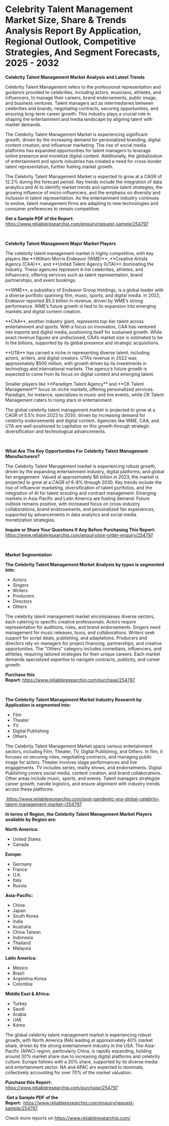 <p><h1>Celebrity Talent Management Market Size, Share & Trends Analysis Report By Application, Regional Outlook, Competitive Strategies, And Segment Forecasts, 2025 - 2032</h1></p><p><strong>Celebrity Talent Management Market Analysis and Latest Trends</strong></p>
<p><p>Celebrity Talent Management refers to the professional representation and guidance provided to celebrities, including actors, musicians, athletes, and influencers, to manage their careers, brand endorsements, public image, and business ventures. Talent managers act as intermediaries between celebrities and brands, negotiating contracts, securing opportunities, and ensuring long-term career growth. This industry plays a crucial role in shaping the entertainment and media landscape by aligning talent with market demands.</p><p>The Celebrity Talent Management Market is experiencing significant growth, driven by the increasing demand for personalized branding, digital content creation, and influencer marketing. The rise of social media platforms has expanded opportunities for talent managers to leverage online presence and monetize digital content. Additionally, the globalization of entertainment and sports industries has created a need for cross-border talent representation, further fueling market growth.</p><p>The Celebrity Talent Management Market is expected to grow at a CAGR of 12.2% during the forecast period. Key trends include the integration of data analytics and AI to identify market trends and optimize talent strategies, the growing influence of micro-influencers, and the emphasis on diversity and inclusion in talent representation. As the entertainment industry continues to evolve, talent management firms are adapting to new technologies and consumer preferences to remain competitive.</p></p>
<p><strong>Get a Sample PDF of the Report:&nbsp;</strong> <a href="https://www.reliableresearchiq.com/enquiry/request-sample/254797?utm_campaign=1842&utm_medium=2&utm_source=Github&utm_content=ia&utm_term=21012025&utm_id=celebrity-talent-management">https://www.reliableresearchiq.com/enquiry/request-sample/254797</a></p>
<p>&nbsp;</p>
<p><strong>Celebrity Talent Management Major Market Players</strong></p>
<p><p>The celebrity talent management market is highly competitive, with key players like **William Morris Endeavor (WME)**, **Creative Artists Agency (CAA)**, and **United Talent Agency (UTA)** dominating the industry. These agencies represent A-list celebrities, athletes, and influencers, offering services such as talent representation, brand partnerships, and event bookings.</p><p>**WME**, a subsidiary of Endeavor Group Holdings, is a global leader with a diverse portfolio spanning film, music, sports, and digital media. In 2022, Endeavor reported $5.3 billion in revenue, driven by WME’s strong performance. WME’s future growth is tied to its expansion into emerging markets and digital content creation.</p><p>**CAA**, another industry giant, represents top-tier talent across entertainment and sports. With a focus on innovation, CAA has ventured into esports and digital media, positioning itself for sustained growth. While exact revenue figures are undisclosed, CAA’s market size is estimated to be in the billions, supported by its global presence and strategic acquisitions.</p><p>**UTA** has carved a niche in representing diverse talent, including actors, writers, and digital creators. UTA’s revenue in 2022 was approximately $500 million, with growth driven by its investments in technology and international markets. The agency’s future growth is expected to come from its focus on digital content and emerging talent.</p><p>Smaller players like **Paradigm Talent Agency** and **CK Talent Management** focus on niche markets, offering personalized services. Paradigm, for instance, specializes in music and live events, while CK Talent Management caters to rising stars in entertainment.</p><p>The global celebrity talent management market is projected to grow at a CAGR of 5.5% from 2023 to 2030, driven by increasing demand for celebrity endorsements and digital content. Agencies like WME, CAA, and UTA are well-positioned to capitalize on this growth through strategic diversification and technological advancements.</p></p>
<p>&nbsp;</p>
<p><strong>What Are The Key Opportunities For Celebrity Talent Management Manufacturers?</strong></p>
<p><p>The Celebrity Talent Management market is experiencing robust growth, driven by the expanding entertainment industry, digital platforms, and global fan engagement. Valued at approximately $6 billion in 2023, the market is projected to grow at a CAGR of 6-8% through 2030. Key trends include the rise of influencer marketing, diversification of talent portfolios, and the integration of AI for talent scouting and contract management. Emerging markets in Asia-Pacific and Latin America are fueling demand. Future outlook remains positive, with increased focus on cross-industry collaborations, brand endorsements, and personalized fan experiences, supported by advancements in data analytics and social media monetization strategies.</p></p>
<p><strong>Inquire or Share Your Questions If Any Before Purchasing This Report:</strong> <a href="https://www.reliableresearchiq.com/enquiry/pre-order-enquiry/254797?utm_campaign=1842&utm_medium=2&utm_source=Github&utm_content=ia&utm_term=21012025&utm_id=celebrity-talent-management">https://www.reliableresearchiq.com/enquiry/pre-order-enquiry/254797</a></p>
<p>&nbsp;</p>
<p><strong>Market Segmentation</strong></p>
<p><strong>The Celebrity Talent Management Market Analysis by types is segmented into:</strong></p>
<p><ul><li>Actors</li><li>Singers</li><li>Writers</li><li>Producers</li><li>Directors</li><li>Others</li></ul></p>
<p><p>The celebrity talent management market encompasses diverse sectors, each catering to specific creative professionals. Actors require representation for auditions, roles, and brand endorsements. Singers need management for music releases, tours, and collaborations. Writers seek support for script deals, publishing, and adaptations. Producers and directors rely on managers for project financing, partnerships, and creative opportunities. The "Others" category includes comedians, influencers, and athletes, requiring tailored strategies for their unique careers. Each market demands specialized expertise to navigate contracts, publicity, and career growth.</p></p>
<p><strong>Purchase this Report:&nbsp;</strong><a href="https://www.reliableresearchiq.com/purchase/254797?utm_campaign=1842&utm_medium=2&utm_source=Github&utm_content=ia&utm_term=21012025&utm_id=celebrity-talent-management">https://www.reliableresearchiq.com/purchase/254797</a></p>
<p>&nbsp;</p>
<p><strong>The Celebrity Talent Management Market Industry Research by Application is segmented into:</strong></p>
<p><ul><li>Film</li><li>Theater</li><li>TV</li><li>Digital Publishing</li><li>Others</li></ul></p>
<p><p>The Celebrity Talent Management Market spans various entertainment sectors, including Film, Theater, TV, Digital Publishing, and Others. In film, it focuses on securing roles, negotiating contracts, and managing public image for actors. Theater involves stage performances and live engagements. TV includes series, reality shows, and endorsements. Digital Publishing covers social media, content creation, and brand collaborations. Other areas include music, sports, and events. Talent managers strategize career growth, handle logistics, and ensure alignment with industry trends across these platforms.</p></p>
<p><a href="https://www.reliableresearchiq.com/post-pandemic-era-global-celebrity-talent-management-market-r254797?utm_campaign=1842&utm_medium=2&utm_source=Github&utm_content=ia&utm_term=21012025&utm_id=celebrity-talent-management">&nbsp;https://www.reliableresearchiq.com/post-pandemic-era-global-celebrity-talent-management-market-r254797</a></p>
<p><strong>In terms of Region, the Celebrity Talent Management Market Players available by Region are:</strong></p>
<p>
    <p> <strong> North America: </strong>
        <ul>
            <li>United States</li>
            <li>Canada</li>
        </ul>
        </p> 
    <p> <strong> Europe: </strong>
        <ul>
            <li>Germany</li>
            <li>France</li>
            <li>U.K.</li>
            <li>Italy</li>
            <li>Russia</li>
        </ul>
        </p> 
    <p> <strong> Asia-Pacific: </strong>
        <ul>
            <li>China</li>
            <li>Japan</li>
            <li>South Korea</li>
            <li>India</li>
            <li>Australia</li>
            <li>China Taiwan</li>
            <li>Indonesia</li>
            <li>Thailand</li>
            <li>Malaysia</li>
        </ul>
        </p> 
    <p> <strong> Latin America: </strong>
        <ul>
            <li>Mexico</li>
            <li>Brazil</li>
            <li>Argentina Korea</li>
            <li>Colombia</li>
        </ul>
        </p> 
    <p> <strong> Middle East & Africa: </strong>
        <ul>
            <li>Turkey</li>
            <li>Saudi</li>
            <li>Arabia</li>
            <li>UAE</li>
            <li>Korea</li>
        </ul>
    </p>
    </p>
<p><p>The global celebrity talent management market is experiencing robust growth, with North America (NA) leading at approximately 40% market share, driven by the strong entertainment industry in the USA. The Asia-Pacific (APAC) region, particularly China, is rapidly expanding, holding around 30% market share due to increasing digital platforms and celebrity culture. Europe follows with a 20% share, supported by its diverse media and entertainment sector. NA and APAC are expected to dominate, collectively accounting for over 70% of the market valuation.</p></p>
<p><strong>Purchase this Report: </strong><a href="https://www.reliableresearchiq.com/purchase/254797?utm_campaign=1842&utm_medium=2&utm_source=Github&utm_content=ia&utm_term=21012025&utm_id=celebrity-talent-management">https://www.reliableresearchiq.com/purchase/254797</a></p>
<p>&nbsp;<strong>Get a Sample PDF of the Report:&nbsp;&nbsp;</strong><a href="https://www.reliableresearchiq.com/enquiry/request-sample/254797?utm_campaign=1842&utm_medium=2&utm_source=Github&utm_content=ia&utm_term=21012025&utm_id=celebrity-talent-management">https://www.reliableresearchiq.com/enquiry/request-sample/254797</a></p>
<p><strong></strong></p>
<p>Check more reports on <a href="https://www.reliableresearchiq.com/?utm_campaign=1842&utm_medium=2&utm_source=Github&utm_content=ia&utm_term=21012025&utm_id=celebrity-talent-management">https://www.reliableresearchiq.com/</a></p>